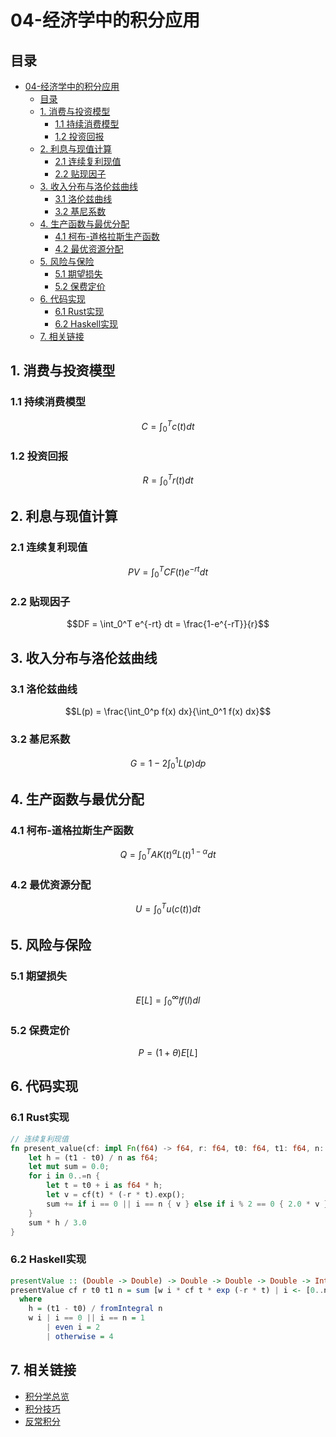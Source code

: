 # 04-经济学中的积分应用

## 目录

- [04-经济学中的积分应用](#04-经济学中的积分应用)
  - [目录](#目录)
  - [1. 消费与投资模型](#1-消费与投资模型)
    - [1.1 持续消费模型](#11-持续消费模型)
    - [1.2 投资回报](#12-投资回报)
  - [2. 利息与现值计算](#2-利息与现值计算)
    - [2.1 连续复利现值](#21-连续复利现值)
    - [2.2 贴现因子](#22-贴现因子)
  - [3. 收入分布与洛伦兹曲线](#3-收入分布与洛伦兹曲线)
    - [3.1 洛伦兹曲线](#31-洛伦兹曲线)
    - [3.2 基尼系数](#32-基尼系数)
  - [4. 生产函数与最优分配](#4-生产函数与最优分配)
    - [4.1 柯布-道格拉斯生产函数](#41-柯布-道格拉斯生产函数)
    - [4.2 最优资源分配](#42-最优资源分配)
  - [5. 风险与保险](#5-风险与保险)
    - [5.1 期望损失](#51-期望损失)
    - [5.2 保费定价](#52-保费定价)
  - [6. 代码实现](#6-代码实现)
    - [6.1 Rust实现](#61-rust实现)
    - [6.2 Haskell实现](#62-haskell实现)
  - [7. 相关链接](#7-相关链接)

## 1. 消费与投资模型

### 1.1 持续消费模型

$$C = \int_0^T c(t) dt$$

### 1.2 投资回报

$$R = \int_0^T r(t) dt$$

## 2. 利息与现值计算

### 2.1 连续复利现值

$$PV = \int_0^T CF(t) e^{-rt} dt$$

### 2.2 贴现因子

$$DF = \int_0^T e^{-rt} dt = \frac{1-e^{-rT}}{r}$$

## 3. 收入分布与洛伦兹曲线

### 3.1 洛伦兹曲线

$$L(p) = \frac{\int_0^p f(x) dx}{\int_0^1 f(x) dx}$$

### 3.2 基尼系数

$$G = 1 - 2 \int_0^1 L(p) dp$$

## 4. 生产函数与最优分配

### 4.1 柯布-道格拉斯生产函数

$$Q = \int_0^T A K(t)^{\alpha} L(t)^{1-\alpha} dt$$

### 4.2 最优资源分配

$$U = \int_0^T u(c(t)) dt$$

## 5. 风险与保险

### 5.1 期望损失

$$E[L] = \int_0^{\infty} l f(l) dl$$

### 5.2 保费定价

$$P = (1+\theta) E[L]$$

## 6. 代码实现

### 6.1 Rust实现

```rust
// 连续复利现值
fn present_value(cf: impl Fn(f64) -> f64, r: f64, t0: f64, t1: f64, n: usize) -> f64 {
    let h = (t1 - t0) / n as f64;
    let mut sum = 0.0;
    for i in 0..=n {
        let t = t0 + i as f64 * h;
        let v = cf(t) * (-r * t).exp();
        sum += if i == 0 || i == n { v } else if i % 2 == 0 { 2.0 * v } else { 4.0 * v };
    }
    sum * h / 3.0
}
```

### 6.2 Haskell实现

```haskell
presentValue :: (Double -> Double) -> Double -> Double -> Double -> Int -> Double
presentValue cf r t0 t1 n = sum [w i * cf t * exp (-r * t) | i <- [0..n], let t = t0 + fromIntegral i * h] * h / 3
  where
    h = (t1 - t0) / fromIntegral n
    w i | i == 0 || i == n = 1
        | even i = 2
        | otherwise = 4
```

## 7. 相关链接

- [积分学总览](../00-积分学总览.md)
- [积分技巧](../03-积分技巧/00-积分技巧总览.md)
- [反常积分](../04-反常积分/00-反常积分总览.md)
